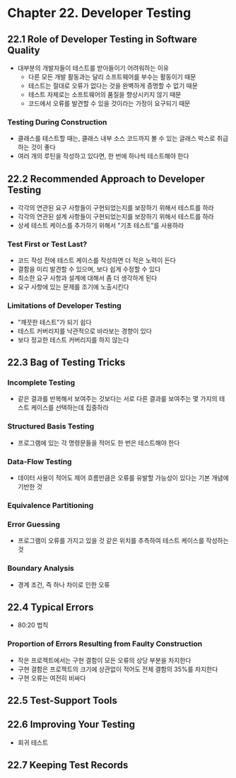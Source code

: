 # Chapter 22. Developer Testing

## 22.1 Role of Developer Testing in Software Quality
- 대부분의 개발자들이 테스트를 받아들이기 어려워하는 이유
  - 다른 모든 개발 활동과는 달리 소프트웨어를 부수는 활동이기 때문
  - 테스트는 절대로 오류가 없다는 것을 완벽하게 증명할 수 없기 때문
  - 테스트 자체로는 소프트웨어의 품질을 향상시키지 않기 때문
  - 코드에서 오류를 발견할 수 있을 것이라는 가정이 요구되기 때문

### Testing During Construction
- 클래스를 테스트할 때는, 클래스 내부 소스 코드까지 볼 수 있는 글래스 박스로 취급하는 것이 좋다
- 여러 개의 루틴을 작성하고 있다면, 한 번에 하나씩 테스트해야 한다

## 22.2 Recommended Approach to Developer Testing
- 각각의 연관된 요구 사항들이 구현되었는지를 보장하기 위해서 테스트를 하라
- 각각의 연관된 설계 사항들이 구현되었는지를 보장하기 위해서 테스트를 하라
- 상세 테스트 케이스를 추가하기 위해서 "기초 테스트"를 사용하라

### Test First or Test Last?
- 코드 작성 전에 테스트 케이스를 작성하면 더 적은 노력이 든다
- 결함을 미리 발견할 수 있으며, 보다 쉽게 수정할 수 있다
- 최소한 요구 사항과 설계에 대해서 좀 더 생각하게 된다
- 요구 사항에 있는 문제를 조기에 노출시킨다

### Limitations of Developer Testing
- "깨끗한 테스트"가 되기 쉽다
- 테스트 커버리지를 낙관적으로 바라보는 경향이 있다
- 보다 정교한 테스트 커버리지를 하지 않는다

## 22.3 Bag of Testing Tricks

### Incomplete Testing
- 같은 결과를 반복해서 보여주는 것보다는 서로 다른 결과를 보여주는 몇 가지의 테스트 케이스를 선택하는데 집중하라

### Structured Basis Testing
- 프로그램에 있는 각 명령문들을 적어도 한 번은 테스트해야 한다

### Data-Flow Testing
- 데이터 사용이 적어도 제어 흐름만큼은 오류를 유발할 가능성이 있다는 기본 개념에 기반한 것

### Equivalence Partitioning

### Error Guessing
- 프로그램이 오류를 가지고 있을 것 같은 위치를 추측하여 테스트 케이스를 작성하는 것

### Boundary Analysis
- 경계 조건, 즉 하나 차이로 인한 오류

## 22.4 Typical Errors
- 80:20 법칙

### Proportion of Errors Resulting from Faulty Construction
- 작은 프로젝트에서는 구현 결함이 모든 오류의 상당 부분을 차지한다
- 구현 결함은 프로젝트의 크기에 상관없이 적어도 전체 결함의 35%를 차지한다
- 구현 오류는 여전히 비싸다

## 22.5 Test-Support Tools
## 22.6 Improving Your Testing
- 회귀 테스트

## 22.7 Keeping Test Records
